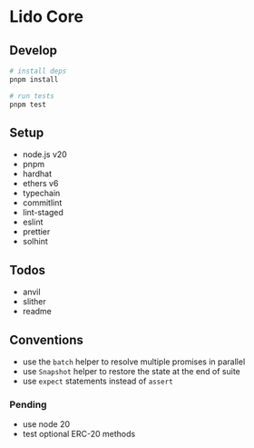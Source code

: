 # Lido Core

## Develop

```sh
# install deps
pnpm install

# run tests
pnpm test
```

## Setup

- node.js v20
- pnpm
- hardhat
- ethers v6
- typechain
- commitlint
- lint-staged
- eslint
- prettier
- solhint

## Todos

- anvil
- slither
- readme

## Conventions

- use the `batch` helper to resolve multiple promises in parallel
- use `Snapshot` helper to restore the state at the end of suite
- use `expect` statements instead of `assert`

### Pending

- use node 20
- test optional ERC-20 methods
